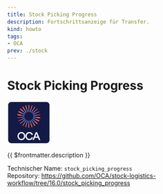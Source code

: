 ```yaml
---
title: Stock Picking Progress
description: Fortschrittsanzeige für Transfer.
kind: howto
tags:
- OCA
prev: ./stock
---
```

# Stock Picking Progress
![icon_oca_app](attachments/icon_oca_app.png)

{{ $frontmatter.description }}

Technischer Name: `stock_picking_progress`\
Repository: <https://github.com/OCA/stock-logistics-workflow/tree/16.0/stock_picking_progress>
